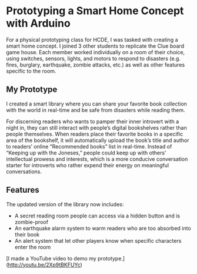 # Prototyping a Smart Home Concept with Arduino

For a physical prototyping class for HCDE, I was tasked with creating a smart home concept. I joined 3 other students to replicate the Clue board game house. Each member worked individually on a room of their choice, using switches, sensors, lights, and motors to respond to disasters (e.g. fires, burglary, earthquake, zombie attacks, etc.) as well as other features specific to the room.

## My Prototype

I created a smart library where you can share your favorite book collection with the world in real-time and be safe from disasters while reading them.

For discerning readers who wants to pamper their inner introvert with a night in, they can still interact with people’s digital bookshelves rather than people themselves. When readers place their favorite books in a specific area of the bookshelf, it will automatically upload the book’s title and author to readers’ online “Recommended books” list in real-time. Instead of “Keeping up with the Joneses,” people could keep up with others’ intellectual prowess and interests, which is a more conducive conversation starter for introverts who rather expend their energy on meaningful conversations. 

## Features

The updated version of the library now includes:

* A secret reading room people can access via a hidden button and is zombie-proof
* An earthquake alarm system to warm readers who are too absorbed into their book
* An alert system that let other players know when specific characters enter the room

[I made a YouTube video to demo my prototype.] (http://youtu.be/2Xp9tBKFUYc)




